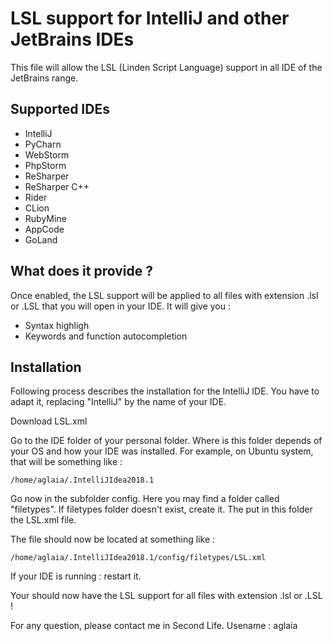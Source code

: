LSL support for IntelliJ and other JetBrains IDEs
=================================================

This file will allow the LSL (Linden Script Language) support in all IDE of the JetBrains range.

Supported IDEs
--------------

* IntelliJ
* PyCharn
* WebStorm
* PhpStorm
* ReSharper
* ReSharper C++
* Rider
* CLion
* RubyMine
* AppCode
* GoLand

What does it provide ?
----------------------

Once enabled, the LSL support will be applied to all files with extension .lsl or .LSL that you 
will open in your IDE. It will give you :


* Syntax highligh
* Keywords and function autocompletion

Installation
------------

Following process describes the installation for the IntelliJ IDE.
You have to adapt it, replacing "IntelliJ" by the name of your IDE.

Download LSL.xml

Go to the IDE folder of your personal folder.
Where is this folder depends of your OS and how your IDE was installed.
For example, on Ubuntu system, that will be something like :

```
/home/aglaia/.IntelliJIdea2018.1
```

Go now in the subfolder config.
Here you may find a folder called "filetypes".
If filetypes folder doesn't exist, create it.
The put in this folder the LSL.xml file.

The file should now be located at something like :

```
/home/aglaia/.IntelliJIdea2018.1/config/filetypes/LSL.xml
```

If your IDE is running : restart it.

Your should now have the LSL support for all files with extension .lsl or .LSL !

For any question, please contact me in Second Life. Usename : aglaia
